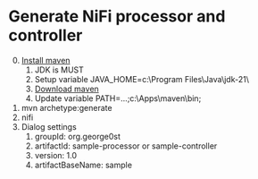 
# Generate NiFi processor and controller

0. [Install maven](https://maven.apache.org/install.html)
   1. JDK is MUST
   2. Setup variable JAVA_HOME=c:\Program Files\Java\jdk-21\
   3. [Download maven](https://maven.apache.org/download.cgi)
   4. Update variable PATH=...;c:\Apps\maven\bin;
1. mvn archetype:generate
2. nifi
3. Dialog settings
   1. groupId:          org.george0st
   2. artifactId:       sample-processor or sample-controller
   3. version:          1.0
   4. artifactBaseName: sample